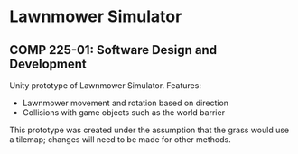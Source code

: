 # Lawnmower Simulator
## COMP 225-01: Software Design and Development

Unity prototype of Lawnmower Simulator. Features:
- Lawnmower movement and rotation based on direction
- Collisions with game objects such as the world barrier

This prototype was created under the assumption that the grass would use a tilemap; changes will need to be made for other methods.
